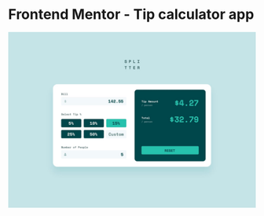 # Frontend Mentor - Tip calculator app

![Design preview for the Tip calculator app coding challenge](https://github.com/karan-sohi/Tip-Calculator/blob/main/images/desktop-design-completed.jpg)


